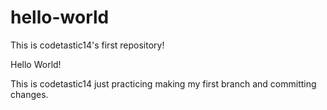 # hello-world
This is codetastic14's first repository!

Hello World!

This is codetastic14 just practicing making my first branch and committing changes.
